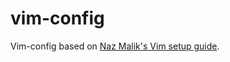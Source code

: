 # vim-config

Vim-config based on [Naz Malik's Vim setup guide](https://medium.com/vimdojo/set-up-vim-c8b41c6e539c).
